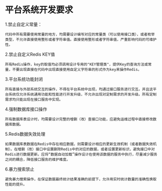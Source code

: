 # 平台系统开发要求
1.禁止自定义常量：

    代码中所有需要使用常量的地方，均需要设计编写对应的常量类（可以使用接口类），或者枚举类型，不允许直接使用整形或者字符串值。直接使用整形或者字符串值，严重影响代码的可维护性。

2.禁止自定义Redis KEY值

    所有Redis操作，key的取值均必须调用设计专用的"KEY管理类"，提供Key的查询方法或常量，不要出现直接在代码中出现直接使用自定义字符串的形式作为key来操作Redis。

3.平台系统功能封闭

    所有直接与外部系统交互的操作，不得在平台系统中出现，均通过接口服务进行交互。并且这平台系统仅允许系统通用功能和性能进行开发升级，不允许出现对定制需求的开发升级。所有定制需求均只能出现在接口服务中实现。

4.强制数据库接口操作

    所有数据库表设计时，均需要设计完整的增删（改）查接口功能，应避免运维过程中直接修改数据库数据。

5.Redis数据失效处理

    如果数据库表数据在Redis中存在相应数据，则需要设计相应的更新生效机制（或者数据失效机制）。在增删（改）接口中设置删除Redis中的对应的数据，或者设置更新标识，避免接口中对Redis进行数据更新。应将“数据自动加载”操作设计在使用该数据的服务中执行，尽量减少服务之间的耦合，降低接口服务的维护难度。

6.暴力搜索禁止

    避免暴力搜索操作，在保证数据最终统计结果准确的前提下，允许用实时统计数量的准确性换取性能的提升。
